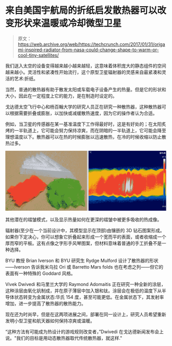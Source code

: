 # 来自美国宇航局的折纸启发散热器可以改变形状来温暖或冷却微型卫星 

> 原文：<https://web.archive.org/web/https://techcrunch.com/2017/01/31/origami-inspired-radiator-from-nasa-could-change-shape-to-warm-or-cool-tiny-satellites/>

我们送入太空的设备变得越来越小越来越轻，这意味着体积庞大的静态组件的空间越来越小。灵活性和紧凑性开始流行，这个原型卫星辐射器的灵感来自最紧凑和灵活的艺术:折纸。

当然，普通的散热器有助于散发太阳或车载电子设备产生的热量。但是它的形状和大小，因此在一定程度上它的能力，是在制造时设定的。

戈达德太空飞行中心和杨百翰大学的研究人员正在研究一种散热器，这种散热器可以根据需要折叠或膨胀，以加快或减缓散热速度，因为它的操作者认为合适。

例如，当卫星的传感器在某一基准温度下工作得最好时，这是有好处的；在太阳炙烤的一半轨道上，它可能会努力保持凉爽，而在阴暗的一半轨道上，它可能会降至理想温度以下。散热器可以在热的时候膨胀以迅速散热，在冷的时候收缩以防止散热过多。

[![origami_test](img/ea5da933cc4c4532e32f468472046394.png)](https://web.archive.org/web/20221210023224/https://beta.techcrunch.com/wp-content/uploads/2017/01/origami_test.jpg)

其他潜在的褶皱模式，以及显示热量如何在更深的褶皱中被更多吸收的热成像。

辐射器(至少在一个当前设计中，其模型显示在顶部)由镶嵌的 3D 钻石图案形成。如果你下定决心，你可以想象它折叠起来形成一个宽而平的表面，或者收缩成一个厚而窄的平板。这有点像之字形手风琴图案，但材料意味着普通的手工折叠不是一种选择。

BYU 教授 Brian Iverson 和 BYU 研究生 Rydge Mulford 设计了散热器的形状——Iverson 告诉我米乌拉 Ori 或 Barretto Mars folds 也在考虑之列——但它的表面有一种特殊的 Goddard 风格。

Vivek Dwivedi 和马里兰大学的 Raymond Adomaitis 正在研究一种全新的涂层，这种涂层由氧化钒制成，并在原子薄层中加入银和钛。涂层会在极低的温度下从半导体状态转变为金属状态:华氏 154 度，甚至可能更低。在金属状态下，其发射率增加，进一步提高了散热器的散热能力。

现在还为时尚早，但是在这两项进展之间，部署在同一设计上，研究人员希望重新发明小型卫星和航天器如何保持凉爽或温暖。

“这种方法有可能成为热设计的游戏规则改变者，”Dwivedi 在戈达德新闻发布会上说。"我们的目标是用动态散热器取代传统散热器，就这样."